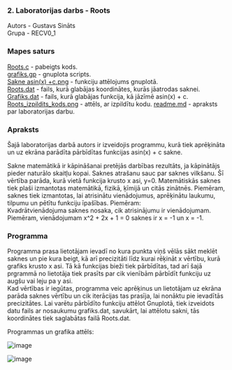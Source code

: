 ### 2. Laboratorijas darbs - Roots  
Autors - Gustavs Sināts  
Grupa - RECV0_1
### Mapes saturs  
[Roots.c](https://github.com/GustavsSinats/RTR105_2023_01/blob/main/LD_Roots/Roots.c) - pabeigts kods.   
[grafiks.gp](https://github.com/GustavsSinats/RTR105_2023_01/blob/main/LD_Roots/grafiks.gp) - gnuplota scripts.  
[Sakne asin(x) +c.png](https://github.com/GustavsSinats/RTR105_2023_01/blob/main/LD_Roots/Sakne%20asin(x)%20%2Bc.png) - funkciju attēlojums gnuplotā.  
[Roots.dat](https://github.com/GustavsSinats/RTR105_2023_01/blob/main/LD_Roots/Roots.dat) - fails, kurā glabājas koordinātes, kurās jāatrodas saknei.  
[Grafiks.dat](https://github.com/GustavsSinats/RTR105_2023_01/blob/main/LD_Roots/Grafiks.dat) - fails, kurā glabājas funkcija, kā jāzīmē asin(x) + c.  
[Roots_izpildits_kods.png](https://github.com/GustavsSinats/RTR105_2023_01/blob/main/LD_Roots/Roots_izpildits_kods.png) - attēls, ar izpildītu kodu.
[readme.md](https://github.com/GustavsSinats/RTR105_2023_01/blob/main/LD_Roots/readme.md) - apraksts par laboratorijas darbu. 

  

### Apraksts  
Šajā laboratorijas darbā autors ir izveidojis programmu, kurā tiek aprēķināta un uz ekrāna parādīta pārbīdītas funkcijas asin(x) + c sakne.   

Sakne matemātikā ir kāpināšanai pretējās darbības rezultāts, ja kāpinātājs pieder naturālo skaitļu kopai. Saknes atrašanu sauc par saknes vilkšanu. Šī vērtība parāda, kurā vietā funkcija krusto x asi, y=0.
Matemātiskās saknes tiek plaši izmantotas matemātikā, fizikā, ķīmijā un citās zinātnēs. Piemēram, saknes tiek izmantotas, lai atrisinātu vienādojumus, aprēķinātu laukumu, tilpumu un pētītu funkciju īpašības.
Piemēram:  
Kvadrātvienādojuma saknes nosaka, cik atrisinājumu ir vienādojumam. Piemēram, vienādojumam x^2 + 2x + 1 = 0 saknes ir x = -1 un x = -1.




### Programma  
Programma prasa lietotājam ievadī no kura punkta viņš vēlās sākt meklēt saknes un pie kura beigt, kā arī precizitāti līdz kurai rēķināt x vērtību, kurā grafiks krusto x asi. Tā kā funkcijas bieži tiek pārbīdītas, tad arī šajā prgrammā no lietotāja tiek prasīts par cik vienībām pārbīdīt funkciju uz augšu vai leju pa y asi.   
Kad vērtības ir iegūtas, programma veic aprēķinus un lietotājam uz ekrāna parāda saknes vērtību un cik iterācijas tas prasīja, lai nonāktu pie ievadītās precizitātes. Lai varētu pārbīdīto funkciju attēlot Gnuplotā, tiek izveidots datu fails ar nosaukumu grafiks.dat, savukārt, lai attēlotu sakni, tās koordinātes tiek saglabātas failā Roots.dat.
  
Programmas un grafika attēls: 
  
![image](https://github.com/GustavsSinats/RTR105_2023_01/assets/144107004/f3a74393-a7f5-48c3-952a-cdbe0c364945)  

  
![image](https://github.com/GustavsSinats/RTR105_2023_01/assets/144107004/cf81bba5-d9aa-42ba-821b-942b00e759d2)


    

